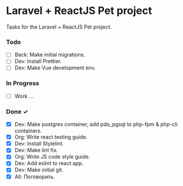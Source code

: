 # Laravel + ReactJS Pet project

Tasks for the Laravel + ReactJS Pet project.

### Todo

- [ ] Back: Make initial migrations.
- [ ] Dev: Install Prettier.
- [ ] Dev: Make Vue development env.

### In Progress

- [ ] Work ...

### Done ✓

- [x] Dev: Make postgres container, add pdo_pgsql to php-fpm & php-cli containers.
- [x] Org: Write react testing guide.
- [x] Dev: Install Stylelint.
- [x] Dev: Make lint fix.
- [x] Org: Write JS code style guide.
- [x] Dev: Add eslint to react app.
- [x] Dev: Make initial git.
- [x] All: Поговорить.